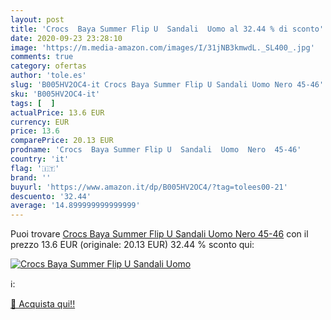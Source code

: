 ```yaml
---
layout: post
title: 'Crocs  Baya Summer Flip U  Sandali  Uomo al 32.44 % di sconto'
date: 2020-09-23 23:28:10
image: 'https://m.media-amazon.com/images/I/31jNB3kmwdL._SL400_.jpg'
comments: true
category: ofertas
author: 'tole.es'
slug: 'B005HV2OC4-it Crocs Baya Summer Flip U Sandali Uomo Nero 45-46'
sku: 'B005HV2OC4-it'
tags: [  ]
actualPrice: 13.6 EUR
currency: EUR
price: 13.6
comparePrice: 20.13 EUR
prodname: 'Crocs  Baya Summer Flip U  Sandali  Uomo  Nero  45-46'
country: 'it'
flag: '🇮🇹'
brand: ''
buyurl: 'https://www.amazon.it/dp/B005HV2OC4/?tag=tolees00-21'
descuento: '32.44'
average: '14.899999999999999'
---
```


Puoi trovare [Crocs  Baya Summer Flip U  Sandali  Uomo  Nero  45-46](https://www.amazon.it/dp/B005HV2OC4/?tag=tolees00-21) con il prezzo 13.6 EUR (originale: 20.13 EUR) 32.44 % sconto qui:

[![Crocs  Baya Summer Flip U  Sandali  Uomo](https://m.media-amazon.com/images/I/31jNB3kmwdL._SL400_.jpg)](https://www.amazon.it/dp/B005HV2OC4/?tag=tolees00-21)

ℹ️:


[🛒 Acquista qui!!](https://www.amazon.it/dp/B005HV2OC4/?tag=tolees00-21)
